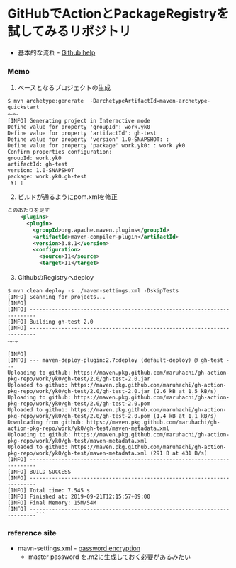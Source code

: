 # GitHubでActionとPackageRegistryを試してみるリポジトリ

* 基本的な流れ - [Github help](https://help.github.com/ja/articles/configuring-apache-maven-for-use-with-github-package-registry)

### Memo
1. ベースとなるプロジェクトの生成
```console
$ mvn archetype:generate  -DarchetypeArtifactId=maven-archetype-quickstart
〜〜
[INFO] Generating project in Interactive mode
Define value for property 'groupId': work.yk0        
Define value for property 'artifactId': gh-test
Define value for property 'version' 1.0-SNAPSHOT: : 
Define value for property 'package' work.yk0: : work.yk0
Confirm properties configuration:
groupId: work.yk0
artifactId: gh-test
version: 1.0-SNAPSHOT
package: work.yk0.gh-test
 Y: : 
```

2. ビルドが通るようにpom.xmlを修正
```xml
このあたりを足す
    <plugins>
      <plugin>
        <groupId>org.apache.maven.plugins</groupId>
        <artifactId>maven-compiler-plugin</artifactId>
        <version>3.8.1</version>
        <configuration>
          <source>11</source>
          <target>11</target>
```

3. GithubのRegistryへdeploy
```console
$ mvn clean deploy -s ./maven-settings.xml -DskipTests
[INFO] Scanning for projects...
[INFO]
[INFO] ------------------------------------------------------------------------
[INFO] Building gh-test 2.0
[INFO] ------------------------------------------------------------------------
〜〜

[INFO]
[INFO] --- maven-deploy-plugin:2.7:deploy (default-deploy) @ gh-test ---
Uploading to github: https://maven.pkg.github.com/maruhachi/gh-action-pkg-repo/work/yk0/gh-test/2.0/gh-test-2.0.jar
Uploaded to github: https://maven.pkg.github.com/maruhachi/gh-action-pkg-repo/work/yk0/gh-test/2.0/gh-test-2.0.jar (2.6 kB at 1.5 kB/s)
Uploading to github: https://maven.pkg.github.com/maruhachi/gh-action-pkg-repo/work/yk0/gh-test/2.0/gh-test-2.0.pom
Uploaded to github: https://maven.pkg.github.com/maruhachi/gh-action-pkg-repo/work/yk0/gh-test/2.0/gh-test-2.0.pom (1.4 kB at 1.1 kB/s)
Downloading from github: https://maven.pkg.github.com/maruhachi/gh-action-pkg-repo/work/yk0/gh-test/maven-metadata.xml
Uploading to github: https://maven.pkg.github.com/maruhachi/gh-action-pkg-repo/work/yk0/gh-test/maven-metadata.xml
Uploaded to github: https://maven.pkg.github.com/maruhachi/gh-action-pkg-repo/work/yk0/gh-test/maven-metadata.xml (291 B at 431 B/s)
[INFO] ------------------------------------------------------------------------
[INFO] BUILD SUCCESS
[INFO] ------------------------------------------------------------------------
[INFO] Total time: 7.545 s
[INFO] Finished at: 2019-09-21T12:15:57+09:00
[INFO] Final Memory: 15M/54M
[INFO] ------------------------------------------------------------------------```
```
### reference site
* mavn-settings.xml - [password encryption](http://maven.apache.org/guides/mini/guide-encryption.html)
  * master password を.m2に生成しておく必要があるみたい
  
